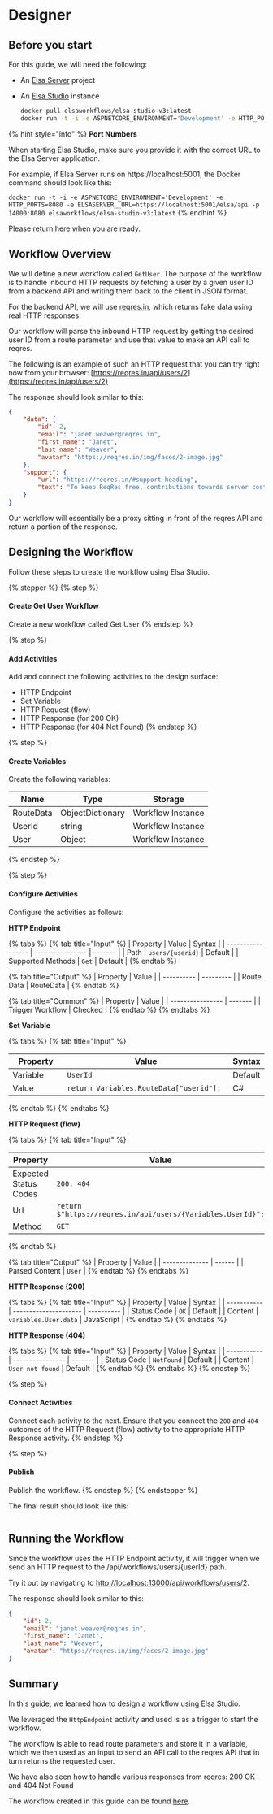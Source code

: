 # Designer

## Before you start <a href="#before-you-start" id="before-you-start"></a>

For this guide, we will need the following:

* An [Elsa Server](https://elsa-workflows.github.io/elsa-documentation/elsa-server.html?section=Designer) project
*   An [Elsa Studio](https://elsa-workflows.github.io/elsa-documentation/docker.html?section=Designer#elsa-studio) instance

    ```bash
    docker pull elsaworkflows/elsa-studio-v3:latest
    docker run -t -i -e ASPNETCORE_ENVIRONMENT='Development' -e HTTP_PORTS=8080 -e ELSASERVER__URL=https://localhost:5001/elsa/api -p 14000:8080 elsaworkflows/elsa-studio-v3:latest
    ```

{% hint style="info" %}
**Port Numbers**

When starting Elsa Studio, make sure you provide it with the correct URL to the Elsa Server application.

For example, if Elsa Server runs on https://localhost:5001, the Docker command should look like this:

`docker run -t -i -e ASPNETCORE_ENVIRONMENT='Development' -e HTTP_PORTS=8080 -e ELSASERVER__URL=https://localhost:5001/elsa/api -p 14000:8080 elsaworkflows/elsa-studio-v3:latest`
{% endhint %}

Please return here when you are ready.

## Workflow Overview <a href="#workflow-overview" id="workflow-overview"></a>

We will define a new workflow called `GetUser`. The purpose of the workflow is to handle inbound HTTP requests by fetching a user by a given user ID from a backend API and writing them back to the client in JSON format.

For the backend API, we will use [reqres.in](https://reqres.in/), which returns fake data using real HTTP responses.

Our workflow will parse the inbound HTTP request by getting the desired user ID from a route parameter and use that value to make an API call to reqres.

The following is an example of such an HTTP request that you can try right now from your browser: [https://reqres.in/api/users/2](https://reqres.in/api/users/2)

The response should look similar to this:

```json
{
    "data": {
        "id": 2,
        "email": "janet.weaver@reqres.in",
        "first_name": "Janet",
        "last_name": "Weaver",
        "avatar": "https://reqres.in/img/faces/2-image.jpg"
    },
    "support": {
        "url": "https://reqres.in/#support-heading",
        "text": "To keep ReqRes free, contributions towards server costs are appreciated!"
    }
}
```

Our workflow will essentially be a proxy sitting in front of the reqres API and return a portion of the response.

## Designing the Workflow <a href="#create-workflow-using-designer" id="create-workflow-using-designer"></a>

Follow these steps to create the workflow using Elsa Studio.

{% stepper %}
{% step %}
#### Create Get User Workflow

Create a new workflow called Get User
{% endstep %}

{% step %}
#### Add Activities

Add and connect the following activities to the design surface:

* HTTP Endpoint
* Set Variable
* HTTP Request (flow)
* HTTP Response (for 200 OK)
* HTTP Response (for 404 Not Found)
{% endstep %}

{% step %}
#### Create Variables

Create the following variables:

| Name      | Type             | Storage           |
| --------- | ---------------- | ----------------- |
| RouteData | ObjectDictionary | Workflow Instance |
| UserId    | string           | Workflow Instance |
| User      | Object           | Workflow Instance |
{% endstep %}

{% step %}
#### Configure Activities

Configure the activities as follows:

**HTTP Endpoint**

{% tabs %}
{% tab title="Input" %}
| Property          | Value            | Syntax  |
| ----------------- | ---------------- | ------- |
| Path              | `users/{userid}` | Default |
| Supported Methods | `Get`            | Default |
{% endtab %}

{% tab title="Output" %}
| Property   | Value     |
| ---------- | --------- |
| Route Data | RouteData |
{% endtab %}

{% tab title="Common" %}
| Property         | Value   |
| ---------------- | ------- |
| Trigger Workflow | Checked |
{% endtab %}
{% endtabs %}

**Set Variable**

{% tabs %}
{% tab title="Input" %}
<table><thead><tr><th width="132">Property</th><th width="423">Value</th><th>Syntax</th></tr></thead><tbody><tr><td>Variable</td><td><code>UserId</code></td><td>Default</td></tr><tr><td>Value</td><td><code>return Variables.RouteData["userid"];</code></td><td>C#</td></tr></tbody></table>
{% endtab %}
{% endtabs %}

**HTTP Request (flow)**

{% tabs %}
{% tab title="Input" %}
<table><thead><tr><th width="100">Property</th><th width="458">Value</th><th width="100">Syntax</th></tr></thead><tbody><tr><td>Expected Status Codes</td><td><code>200, 404</code></td><td>Default</td></tr><tr><td>Url</td><td><code>return $"https://reqres.in/api/users/{Variables.UserId}";</code></td><td>C#</td></tr><tr><td>Method</td><td><code>GET</code></td><td>Default</td></tr></tbody></table>
{% endtab %}

{% tab title="Output" %}
| Property       | Value  |
| -------------- | ------ |
| Parsed Content | `User` |
{% endtab %}
{% endtabs %}

**HTTP Response (200)**

{% tabs %}
{% tab title="Input" %}
| Property    | Value                 | Syntax     |
| ----------- | --------------------- | ---------- |
| Status Code | `OK`                  | Default    |
| Content     | `variables.User.data` | JavaScript |
{% endtab %}
{% endtabs %}

**HTTP Response (404)**

{% tabs %}
{% tab title="Input" %}
| Property    | Value            | Syntax  |
| ----------- | ---------------- | ------- |
| Status Code | `NotFound`       | Default |
| Content     | `User not found` | Default |
{% endtab %}
{% endtabs %}
{% endstep %}

{% step %}
#### Connect Activities

Connect each activity to the next. Ensure that you connect the `200` and `404` outcomes of the HTTP Request (flow) activity to the appropriate HTTP Response activity.
{% endstep %}

{% step %}
#### Publish

Publish the workflow.
{% endstep %}
{% endstepper %}

The final result should look like this:

<figure><img src="../../.gitbook/assets/workflow.png" alt=""><figcaption></figcaption></figure>

## Running the Workflow

Since the workflow uses the HTTP Endpoint activity, it will trigger when we send an HTTP request to the /api/workflows/users/{userId} path.

Try it out by navigating to [http://localhost:13000/api/workflows/users/2](http://localhost:13000/api/workflows/users/2).

The response should look similar to this:

```json
{
    "id": 2,
    "email": "janet.weaver@reqres.in",
    "first_name": "Janet",
    "last_name": "Weaver",
    "avatar": "https://reqres.in/img/faces/2-image.jpg"
}
```

## Summary﻿

In this guide, we learned how to design a workflow using Elsa Studio.

We leveraged the `HttpEndpoint` activity and used is as a trigger to start the workflow.

The workflow is able to read route parameters and store it in a variable, which we then used as an input to send an API call to the reqres API that in turn returns the requested user.

We have also seen how to handle various responses from reqres: 200 OK and 404 Not Found

The workflow created in this guide can be found [here](https://raw.githubusercontent.com/elsa-workflows/elsa-guides/main/src/guides/http-workflows/Workflows/get-user.json).
